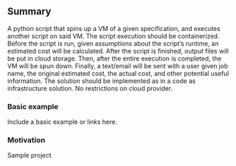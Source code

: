 ## Summary
A python script that spins up a VM of a given specification, and executes another script on said VM. The script execution should be containerized. Before the script is run, given assumptions about the script’s runtime, an estimated cost will be calculated. After the script is finished, output files will be put in cloud storage. Then, after the entire execution is completed, the VM will be spun down. Finally, a text/email will be sent with a user given job name, the original estimated cost, the actual cost, and other potential useful information. The solution should be implemented as in a code as infrastructure solution.  No restrictions on cloud provider.
### Basic example
Include a basic example or links here.

### Motivation
Sample project
